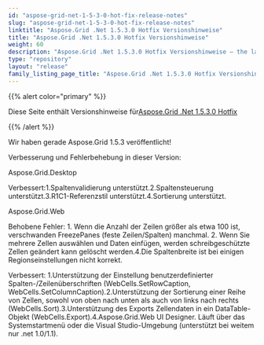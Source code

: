 ```yaml
---
id: "aspose-grid-net-1-5-3-0-hot-fix-release-notes"
slug: "aspose-grid-net-1-5-3-0-hot-fix-release-notes"
linktitle: "Aspose.Grid .Net 1.5.3.0 Hotfix Versionshinweise"
title: "Aspose.Grid .Net 1.5.3.0 Hotfix Versionshinweise"
weight: 60
description: "Aspose.Grid .Net 1.5.3.0 Hotfix Versionshinweise – the latest updates and fixes."
type: "repository"
layout: "release"
family_listing_page_title: "Aspose.Grid .Net 1.5.3.0 Hotfix Versionshinweise"
---
```

{{% alert color="primary" %}} 

 Diese Seite enthält Versionshinweise für[Aspose.Grid .Net 1.5.3.0 Hotfix](https://releases.aspose.com/cells/net/new-releases/aspose.grid-.net-1.5.3.0-hot-fix/)

{{% /alert %}} 

 Wir haben gerade Aspose.Grid 1.5.3 veröffentlicht!

 Verbesserung und Fehlerbehebung in dieser Version:

 Aspose.Grid.Desktop

 Verbessert:1.Spaltenvalidierung unterstützt.2.Spaltensteuerung unterstützt.3.R1C1-Referenzstil unterstützt.4.Sortierung unterstützt.

 Aspose.Grid.Web

 Behobene Fehler: 1. Wenn die Anzahl der Zeilen größer als etwa 100 ist, verschwanden FreezePanes (feste Zeilen/Spalten) manchmal. 2. Wenn Sie mehrere Zellen auswählen und Daten einfügen, werden schreibgeschützte Zellen geändert kann gelöscht werden.4.Die Spaltenbreite ist bei einigen Regionseinstellungen nicht korrekt.

Verbessert: 1.Unterstützung der Einstellung benutzerdefinierter Spalten-/Zeilenüberschriften (WebCells.SetRowCaption, WebCells.SetColumnCaption).2.Unterstützung der Sortierung einer Reihe von Zellen, sowohl von oben nach unten als auch von links nach rechts (WebCells.Sort).3.Unterstützung des Exports Zellendaten in ein DataTable-Objekt (WebCells.Export).4.Aspose.Grid.Web UI Designer. Läuft über das Systemstartmenü oder die Visual Studio-Umgebung (unterstützt bei weitem nur .net 1.0/1.1).
